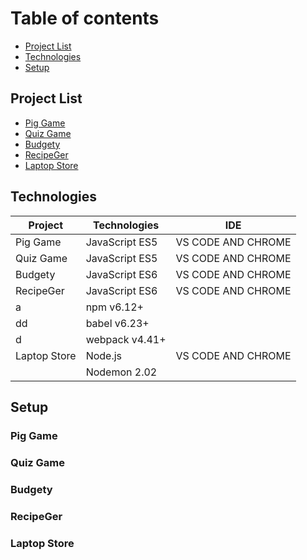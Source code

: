# Table of contents
* [Project List](#project-list)
* [Technologies](#technologies)
* [Setup](#setup)



## Project List
* [Pig Game](#Pig-Game)
* [Quiz Game](#Quiz-Game)
* [Budgety](#Budget-App)
* [RecipeGer](#Recipe-App)
* [Laptop Store](#Laptop-Store)

## Technologies

Project       | Technologies        |    IDE               |              
------------- | -------------       | -------------        | 
Pig Game      | JavaScript ES5      | VS CODE AND CHROME   |              
Quiz Game     | JavaScript ES5      | VS CODE AND CHROME   |              
Budgety       | JavaScript ES6      | VS CODE AND CHROME   |
RecipeGer     | JavaScript ES6      | VS CODE AND CHROME   |
a              | npm v6.12+          |                      |
  dd            | babel v6.23+        |                      |
    d          | webpack v4.41+      |                      |                     
Laptop Store  | Node.js             | VS CODE AND CHROME   |
              | Nodemon 2.02        |                      |

## Setup 

### Pig Game
### Quiz Game
### Budgety
### RecipeGer
### Laptop Store
